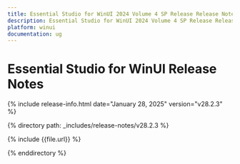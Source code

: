 ```yaml
---
title: Essential Studio for WinUI 2024 Volume 4 SP Release Release Notes  
description: Essential Studio for WinUI 2024 Volume 4 SP Release Release Notes  
platform: winui
documentation: ug
---
```


# Essential Studio for WinUI  Release Notes  

{% include release-info.html date="January 28, 2025"  version="v28.2.3" %} 

{% directory path: _includes/release-notes/v28.2.3 %}

{% include {{file.url}} %}

{% enddirectory %}
